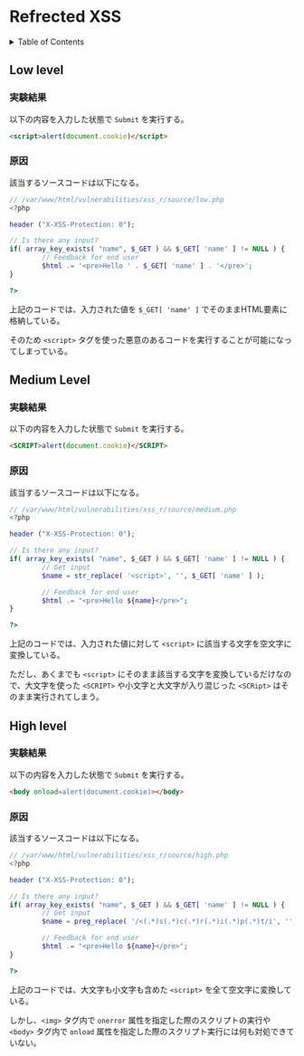 # Refrected XSS

<!-- START doctoc generated TOC please keep comment here to allow auto update -->
<!-- DON'T EDIT THIS SECTION, INSTEAD RE-RUN doctoc TO UPDATE -->
<details>
<summary>Table of Contents</summary>

- [Refrected XSS](#refrected-xss)
  - [Low level](#low-level)
    - [実験結果](#実験結果)
    - [原因](#原因)
  - [Medium Level](#medium-level)
    - [実験結果](#実験結果-1)
    - [原因](#原因-1)
  - [High level](#high-level)
    - [実験結果](#実験結果-2)
    - [原因](#原因-2)

</details>
<!-- END doctoc generated TOC please keep comment here to allow auto update -->

## Low level

### 実験結果

以下の内容を入力した状態で `Submit` を実行する。

```html
<script>alert(document.cookie)</script>
```

### 原因

該当するソースコードは以下になる。

```php
// /var/www/html/vulnerabilities/xss_r/source/low.php
<?php

header ("X-XSS-Protection: 0");

// Is there any input?
if( array_key_exists( "name", $_GET ) && $_GET[ 'name' ] != NULL ) {
        // Feedback for end user
        $html .= '<pre>Hello ' . $_GET[ 'name' ] . '</pre>';
}

?>
```

上記のコードでは、入力された値を `$_GET[ 'name' ]` でそのままHTML要素に格納している。

そのため `<script>` タグを使った悪意のあるコードを実行することが可能になってしまっている。

## Medium Level

### 実験結果

以下の内容を入力した状態で `Submit` を実行する。

```html
<SCRIPT>alert(document.cookie)</SCRIPT>
```

### 原因

該当するソースコードは以下になる。

```php
// /var/www/html/vulnerabilities/xss_r/source/medium.php
<?php

header ("X-XSS-Protection: 0");

// Is there any input?
if( array_key_exists( "name", $_GET ) && $_GET[ 'name' ] != NULL ) {
        // Get input
        $name = str_replace( '<script>', '', $_GET[ 'name' ] );

        // Feedback for end user
        $html .= "<pre>Hello ${name}</pre>";
}

?>
```

上記のコードでは、入力された値に対して `<script>` に該当する文字を空文字に変換している。

ただし、あくまでも `<script>` にそのまま該当する文字を変換しているだけなので、大文字を使った `<SCRIPT>` や小文字と大文字が入り混じった `<SCRipt>` はそのまま実行されてしまう。

## High level

### 実験結果

以下の内容を入力した状態で `Submit` を実行する。

```html
<body onload=alert(document.cookie)></body>
```

### 原因

該当するソースコードは以下になる。

```php
// /var/www/html/vulnerabilities/xss_r/source/high.php
<?php

header ("X-XSS-Protection: 0");

// Is there any input?
if( array_key_exists( "name", $_GET ) && $_GET[ 'name' ] != NULL ) {
        // Get input
        $name = preg_replace( '/<(.*)s(.*)c(.*)r(.*)i(.*)p(.*)t/i', '', $_GET[ 'name' ] );

        // Feedback for end user
        $html .= "<pre>Hello ${name}</pre>";
}

?>
```

上記のコードでは、大文字も小文字も含めた `<script>` を全て空文字に変換している。

しかし、`<img>` タグ内で `onerror` 属性を指定した際のスクリプトの実行や `<body>` タグ内で `onload` 属性を指定した際のスクリプト実行には何も対処できていない。
